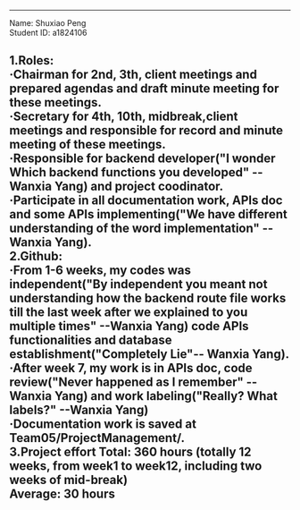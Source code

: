 
--------------------
Name: Shuxiao Peng  
Student ID: a1824106  

1.Roles:  
·Chairman for 2nd, 3th, client meetings and prepared agendas and draft minute meeting for these meetings.  
·Secretary for 4th, 10th, midbreak,client meetings and responsible for record and minute meeting of these meetings.  
·Responsible for backend developer("I wonder Which backend functions you developed" --Wanxia Yang) and project coodinator.  
·Participate in all documentation work, APIs doc and some APIs implementing("We have different understanding of the word implementation" --Wanxia Yang).  
2.Github:	
·From 1-6 weeks, my codes was independent("By independent you meant not understanding how the backend route file works till the last week after we explained to you multiple times" --Wanxia Yang) code APIs functionalities and database establishment("Completely Lie"-- Wanxia Yang).  
·After week 7, my work is in APIs doc, code review("Never happened as I remember" --Wanxia Yang) and work labeling("Really? What labels?" --Wanxia Yang)  
·Documentation work is saved at Team05/ProjectManagement/.  
3.Project effort Total: 360 hours (totally 12 weeks, from week1 to week12, including two weeks of mid-break)  
Average: 30 hours  
--------------------  
